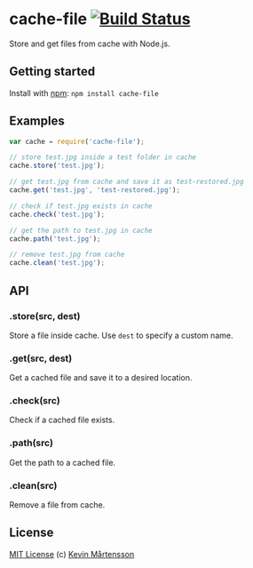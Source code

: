 # cache-file [![Build Status](https://secure.travis-ci.org/kevva/cache-file.png?branch=master)](http://travis-ci.org/kevva/cache-file)

Store and get files from cache with Node.js.

## Getting started

Install with [npm](https://npmjs.org/package/cache-file): `npm install cache-file`

## Examples

```js
var cache = require('cache-file');

// store test.jpg inside a test folder in cache
cache.store('test.jpg');

// get test.jpg from cache and save it as test-restored.jpg
cache.get('test.jpg', 'test-restored.jpg');

// check if test.jpg exists in cache
cache.check('test.jpg');

// get the path to test.jpg in cache
cache.path('test.jpg');

// remove test.jpg from cache
cache.clean('test.jpg');
```

## API

### .store(src, dest)

Store a file inside cache. Use `dest` to specify a custom name.

### .get(src, dest)

Get a cached file and save it to a desired location.

### .check(src)

Check if a cached file exists.

### .path(src)

Get the path to a cached file.

### .clean(src)

Remove a file from cache.

## License

[MIT License](http://en.wikipedia.org/wiki/MIT_License) (c) [Kevin Mårtensson](http://kevinmartensson.com)
